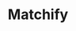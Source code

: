 ---
title: "Matchify"
description: "Matchify allows users to analyze their spotify library, and compare it with friends, receiving a smiliarty score!"
imageUrl: "/images/spotify.jpg"
liveUrl: "https://proudlypakistani.com"
tags: ["Python", "Tailwind CSS", "JavaScript"]
publishDate: 2024-04-02
---
